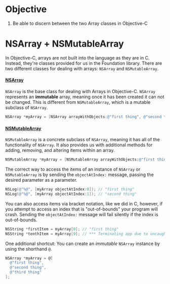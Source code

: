 # Objective
1. Be able to discern between the two Array classes in Objective-C

# NSArray + NSMutableArray

In Objective-C, arrays are not built into the language as they are in C. Instead, they're classes provided for us in the Foundation library.
There are two different classes for dealing with arrays: `NSArray` and `NSMutableArray`.

#### [NSArray](https://developer.apple.com/library/prerelease/ios/documentation/Cocoa/Reference/Foundation/Classes/NSArray_Class/index.html)
`NSArray` is the base class for dealing with Arrays in Objective-C. `NSArray` represents an **immutable** array, meaning once it has been created it can not be changed. This 
is different from `NSMutableArray`, which is a mutable subclass of `NSArray`. 

```objective-c
NSArray *myArray = [NSArray arrayWithObjects:@"first thing", @"second thing", @"third thing", nil];
```

#### [NSMutableArray](https://developer.apple.com/library/prerelease/ios/documentation/Cocoa/Reference/Foundation/Classes/NSMutableArray_Class/index.html#//apple_ref/occ/cl/NSMutableArray)
`NSMutableArray` is a concrete subclass of `NSArray`, meaning it has all of the functionality of `NSArray`. It also provides us with additional methods for adding, removing, and altering items within an array. 

```objective-c
NSMutableArray *myArray = [NSMutableArray arrayWithObjects:@"first thing", @"second thing", @"third thing", nil];
```

The correct way to access the items of an instance of `NSArray` or `NSMutableArray` is by sending the `objectAtIndex:` message, passing the desired parameter as a parameter.

```objective-c
NSLog(@"%@", [myArray objectAtIndex:0]); // "first thing"
NSLog(@"%@", [myArray objectAtIndex:1]); // "second thing"
```

You can also access items via bracket notation, like we did in C, however, if you attempt to access an index that is "out-of-bounds" your program will crash. Sending the `objectAtIndex:` message will fail silently if the index is out-of-bounds.

```objective-c
NSString *firstItem = myArray[0]; // "first thing"
NSString *tenthItem = myArray[9]; // *** Terminating app due to uncaught exception 'NSRangeException', reason: '*** -[__NSArrayM objectAtIndex:]: index 9 beyond bounds [0 .. 2]'
```

One additional shortcut: You can create an *immutable* `NSArray` instance by using the shorthand `@`.
```objective-c
NSArray *myArray = @[
  @"first thing", 
  @"second thing", 
  @"third thing"
];
```
